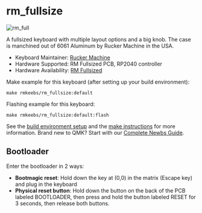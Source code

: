 # rm_fullsize

![rm_full](https://i.imgur.com/k61zEtah.jpg)

A fullsized keyboard with multiple layout options and a big knob.  The case is manchined out of 6061 Aluminum by Rucker Machine in the USA.

* Keyboard Maintainer: [Rucker Machine](https://github.com/RuckerMachine)
* Hardware Supported: RM Fullsized PCB, RP2040 controller
* Hardware Availability: [RM Fullsized](https://www.rmkeebs.com/product/rm-fullsized/)

Make example for this keyboard (after setting up your build environment):

    make rmkeebs/rm_fullsize:default

Flashing example for this keyboard:

    make rmkeebs/rm_fullsize:default:flash

See the [build environment setup](https://docs.qmk.fm/#/getting_started_build_tools) and the [make instructions](https://docs.qmk.fm/#/getting_started_make_guide) for more information. Brand new to QMK? Start with our [Complete Newbs Guide](https://docs.qmk.fm/#/newbs).

## Bootloader

Enter the bootloader in 2 ways:

* **Bootmagic reset**: Hold down the key at (0,0) in the matrix (Escape key) and plug in the keyboard
* **Physical reset button**: Hold down the button on the back of the PCB labeled BOOTLOADER, then press and hold the button labeled RESET for 3 seconds, then release both buttons. 
